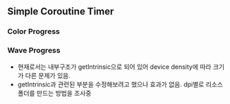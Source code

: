 ## Simple Coroutine Timer

### Color Progress

### Wave Progress
- 현재로서는 내부구조가 getIntrinsic으로 되어 있어 device density에 따라 크기가 다른 문제가 있음.
- getIntrinsic과 관련된 부분을 수정해보려고 했으나 효과가 없음. dpi별로 리소스 폴더를 만드는 방법을 조사중
